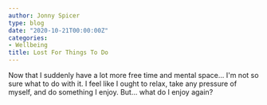 ```yaml
---
author: Jonny Spicer
type: blog
date: "2020-10-21T00:00:00Z"
categories:
- Wellbeing
title: Lost For Things To Do
---
```

Now that I suddenly have a lot more free time and mental space... I'm not so sure what to do with it. I feel like I ought to relax, take any pressure of myself, and do something I
enjoy. But... what do I enjoy again?
